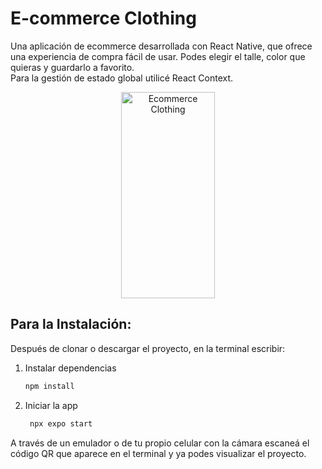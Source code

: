 # E-commerce Clothing

Una aplicación de ecommerce desarrollada con React Native, que ofrece una experiencia de compra fácil de usar. Podes elegir el talle, color que quieras y guardarlo a favorito.
<br>
Para la gestión de estado global utilicé React Context.

<div align="center">
<img src='./assets/clothing/EcommerceClothing.gif' width="150" height="330" alt=" Ecommerce Clothing" />
</div>

## Para la Instalación:

Después de clonar o descargar el proyecto, en la terminal escribir:

1. Instalar dependencias

    ```bash
    npm install
    ```

2. Iniciar la app

    ```bash
     npx expo start
    ```

A través de un emulador o de tu propio celular con la cámara escaneá el código QR que aparece en el terminal y ya podes visualizar el proyecto.
